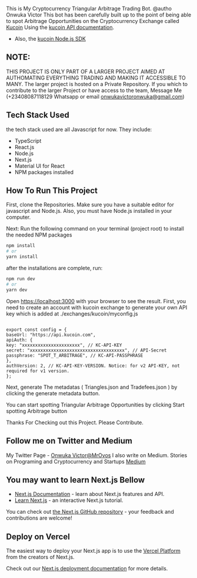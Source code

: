 This is My Cryptocurrency Triangular Arbitrage Trading Bot. @autho Onwuka Victor
This bot has been carefully built up to the point of being able to spot Arbitrage Opportunities on the Cryptocurrency Exchange called [Kucoin](https://kucoin.com) Using the [kucoin API documentation](https://docs.kucoin.com).

- Also, the [kucoin Node.js SDK](https://github.com/Kucoin/kucoin-node-sdk)

## NOTE:

THIS PROJECT IS ONLY PART OF A LARGER PROJECT AIMED AT AUTHOMATING EVERYTHING TRADING AND MAKING IT ACCESSIBLE TO MANY. The larger project is hosted on a Private Repository. If you which to contribute to the larger Project or have access to the team, Message Me (+23408087118129 Whatsapp or email onwukavictoronwuka@gmail.com)

## Tech Stack Used

the tech stack used are all Javascript for now. They include:

- TypeScript
- React.js
- Node.js
- Next.js
- Material UI for React
- NPM packages installed

## How To Run This Project

First, clone the Repositories. Make sure you have a suitable editor for javascript and Node.js. Also, you must have Node.js installed in your computer.

Next: Run the following command on your terminal (project root) to install the needed NPM packages

```bash
npm install
# or
yarn install
```

after the installations are complete, run:

```bash
npm run dev
# or
yarn dev
```

Open [https://localhost:3000](http://localhost:3000) with your browser to see the result.
First, you need to create an account with kucoin exchange to generate your own API key which is added at ./exchanges/kucoin/myconfig.js

```

export const config = {
baseUrl: "https://api.kucoin.com",
apiAuth: {
key: "xxxxxxxxxxxxxxxxxxxxxx", // KC-API-KEY
secret: "xxxxxxxxxxxxxxxxxxxxxxxxxxxxxxxxxxxx", // API-Secret
passphrase: "SPOT_T_ARBITRAGE", // KC-API-PASSPHRASE
},
authVersion: 2, // KC-API-KEY-VERSION. Notice: for v2 API-KEY, not required for v1 version.
};

```

Next, generate The metadatas ( Triangles.json and Tradefees.json ) by clicking the generate metadata button.

You can start spotting Triangular Arbitrage Opportunities by clicking Start spotting Arbitrage button

Thanks For Checking out this Project. Please Contribute.

## Follow me on Twitter and Medium

My Twitter Page - [Onwuka Victor@MrOvos](https://twitter.com/MrOvos)
I also write on Medium. Stories on Programing and Cryptocurrency and Startups
[Medium](https://medium.com/@MrOvos)

## You may want to learn Next.js Bellow

- [Next.js Documentation](https://nextjs.org/docs) - learn about Next.js features and API.
- [Learn Next.js](https://nextjs.org/learn) - an interactive Next.js tutorial.

You can check out [the Next.js GitHub repository](https://github.com/vercel/next.js/) - your feedback and contributions are welcome!

## Deploy on Vercel

The easiest way to deploy your Next.js app is to use the [Vercel Platform](https://vercel.com/new?utm_medium=default-template&filter=next.js&utm_source=create-next-app&utm_campaign=create-next-app-readme) from the creators of Next.js.

Check out our [Next.js deployment documentation](https://nextjs.org/docs/deployment) for more details.
